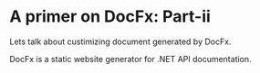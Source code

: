# A primer on DocFx: Part-ii


<!--more-->

Lets talk about custimizing document generated by DocFx.

DocFx is a static website generator for .NET API documentation.
